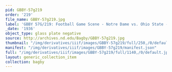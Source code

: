 ```yaml
---
pid: GBBY-57g219
order: '219'
file_name: GBBY-57g219.jpg
label: 'GBBY 57G/219: Football Game Scene - Notre Dame vs. Ohio State - 1936'
_date: '1936'
object_type: glass plate negative
source: http://archives.nd.edu/Bagby/GBBY-57g219.jpg
thumbnail: "/img/derivatives/iiif/images/GBBY-57g219/full/250,/0/default.jpg"
manifest: "/img/derivatives/iiif/images/GBBY-57g219/manifest.json"
full: "/img/derivatives/iiif/images/GBBY-57g219/full/1140,/0/default.jpg"
layout: generic_collection_item
collection: bagby
---
```

